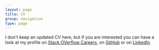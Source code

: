 ```yaml
---
layout: page
title: CV
group: navigation
type: page
---
```


I don't keep an updated CV here, but if you are interested you can have a look at my profile on [Stack OVerflow Careers](https://careers.stackoverflow.com/pvlerick), on [GitHub](https://github.com/Pvlerick) or on [LinkedIn](https://www.linkedin.com/in/pvlerick).